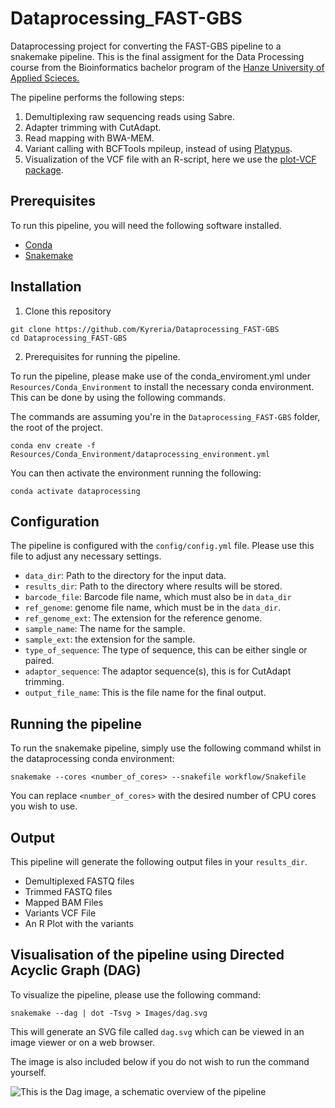 # Dataprocessing_FAST-GBS
Dataprocessing project for converting the FAST-GBS pipeline to a snakemake pipeline.
This is the final assigment for the Data Processing course from the Bioinformatics bachelor program of the [Hanze University of Applied Scieces.](https://www.hanze.nl/nl)

The pipeline performs the following steps:

1. Demultiplexing raw sequencing reads using Sabre.
2. Adapter trimming with CutAdapt.
3. Read mapping with BWA-MEM.
4. Variant calling with BCFTools mpileup, instead of using [Platypus](https://www.rdm.ox.ac.uk/research/lunter-group/lunter-group/platypus-a-haplotype-based-variant-caller-for-next-generation-sequence-data).
5. Visualization of the VCF file with an R-script, here we use the [plot-VCF package](https://github.com/cccnrc/plot-VCF).

## Prerequisites
To run this pipeline, you will need the following software installed.

- [Conda](https://conda.io/projects/conda/en/latest/user-guide/getting-started.html)
- [Snakemake](https://snakemake.readthedocs.io/en/stable/)


## Installation

1. Clone this repository

```
git clone https://github.com/Kyreria/Dataprocessing_FAST-GBS
cd Dataprocessing_FAST-GBS
```

2. Prerequisites for running the pipeline.

To run the pipeline,
please make use of the conda_enviroment.yml under `Resources/Conda_Environment`
to install the necessary conda environment.
This can be done by using the following commands.

The commands are assuming you're in the `Dataprocessing_FAST-GBS` folder, the root of the project.
```
conda env create -f Resources/Conda_Environment/dataprocessing_environment.yml
```

You can then activate the environment running the following:
```
conda activate dataprocessing
```


## Configuration

The pipeline is configured with the `config/config.yml` file.
Please use this file to adjust any necessary settings.

- `data_dir`: Path to the directory for the input data.
- `results_dir`: Path to the directory where results will be stored.
- `barcode_file`: Barcode file name, which must also be in `data_dir`
- `ref_genome`: genome file name, which must be in the `data_dir`.
- `ref_genome_ext`: The extension for the reference genome.
- `sample_name`: The name for the sample.
- `sample_ext`: the extension for the sample.
- `type_of_sequence`: The type of sequence, this can be either single or paired.
- `adaptor_sequence`: The adaptor sequence(s), this is for CutAdapt trimming.
- `output_file_name`: This is the file name for the final output.

## Running the pipeline
To run the snakemake pipeline, simply use the following command whilst in the dataprocessing conda environment:

```
snakemake --cores <number_of_cores> --snakefile workflow/Snakefile
```

You can replace `<number_of_cores>` with the desired number of CPU cores you wish to use.

## Output

This pipeline will generate the following output files in your `results_dir`.

- Demultiplexed FASTQ files
- Trimmed FASTQ files
- Mapped BAM Files
- Variants VCF File
- An R Plot with the variants

## Visualisation of the pipeline using Directed Acyclic Graph (DAG)

To visualize the pipeline, please use the following command:

```snakemake --dag | dot -Tsvg > Images/dag.svg```

This will generate an SVG file called `dag.svg` which can be viewed in an image viewer or on a web browser.

The image is also included below if you do not wish to run the command yourself.

![This is the Dag image, a schematic overview of the pipeline](Images/dag.png)